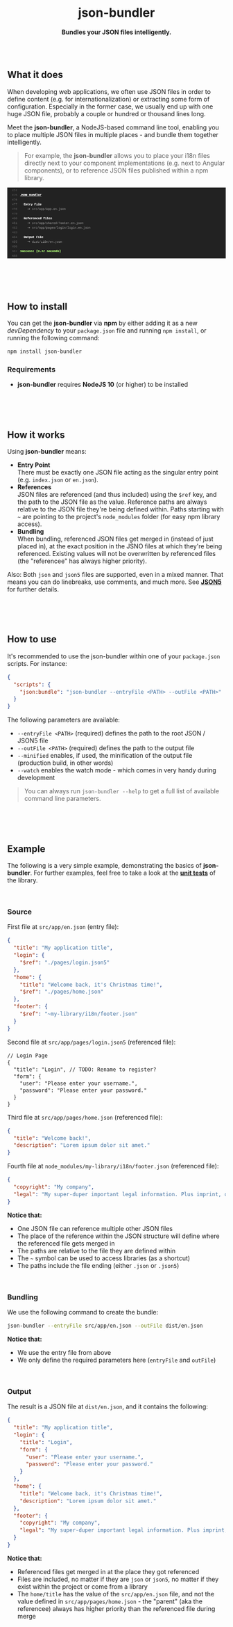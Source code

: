 <div align="center">

# json-bundler

**Bundles your JSON files intelligently.**

</div>

<br><br>

## What it does

When developing web applications, we often use JSON files in order to define content (e.g. for internationalization) or extracting some form
of configuration. Especially in the former case, we usually end up with one huge JSON file, probably a couple or hundred or thousand lines
long.

Meet the **json-bundler**, a NodeJS-based command line tool, enabling you to place multiple JSON files in multiple places - and bundle them
together intelligently.

> For example, the **json-bundler** allows you to place your i18n files directly next to your component implementations (e.g. next to
> Angular components), or to reference JSON files published within a npm library.

![JSON Bundler Preview](/docs/preview.png?raw=true)

<br><br><br>

## How to install

You can get the **json-bundler** via **npm** by either adding it as a new *devDependency* to your `package.json` file and running
`npm install`, or running the following command:

``` bash
npm install json-bundler
```

### Requirements

- **json-bundler** requires **NodeJS 10** (or higher) to be installed

<br><br><br>

## How it works

Using **json-bundler** means:

- **Entry Point**<br>
  There must be exactly one JSON file acting as the singular entry point (e.g. `index.json` or `en.json`).
- **References**<br>
  JSON files are referenced (and thus included) using the `$ref` key, and the path to the JSON file as the value. Reference
  paths are always relative to the JSON file they're being defined within. Paths starting with `~` are pointing to the project's
  `node_modules` folder (for easy npm library access).
- **Bundling**<br>
  When bundling, referenced JSON files get merged in (instead of just placed in), at the exact position in the JSNO files at
  which they're being referenced. Existing values will not be overwritten by referenced files (the "referencee" has always higher priority).

Also: Both `json` and `json5` files are supported, even in a mixed manner. That means you can do linebreaks, use comments, and much more.
See **[JSON5](https://github.com/json5/json5)** for further details.

<br><br><br>

## How to use

It's recommended to use the json-bundler within one of your `package.json` scripts. For instance:

``` json
{
  "scripts": {
    "json:bundle": "json-bundler --entryFile <PATH> --outFile <PATH>"
  }
}
```

The following parameters are available:

- `--entryFile <PATH>` (required) defines the path to the root JSON / JSON5 file
- `--outFile <PATH>` (required) defines the path to the output file
- `--minified` enables, if used, the minification of the output file (production build, in other words)
- `--watch` enables the watch mode - which comes in very handy during development

> You can always run `json-bundler --help` to get a full list of available command line parameters.

<br><br><br>

## Example

The following is a very simple example, demonstrating the basics of **json-bundler**. For further examples, feel free to take a look at the
**[unit tests](https://github.com/dominique-mueller/json-bundler/tree/develop/test)** of the library.

<br>

### Source

First file at `src/app/en.json` (entry file):

``` json
{
  "title": "My application title",
  "login": {
    "$ref": "./pages/login.json5"
  },
  "home": {
    "title": "Welcome back, it's Christmas time!",
    "$ref": "./pages/home.json"
  },
  "footer": {
    "$ref": "~my-library/i18n/footer.json"
  }
}
```

Second file at `src/app/pages/login.json5` (referenced file):

``` json5
// Login Page
{
  "title": "Login", // TODO: Rename to register?
  "form": {
    "user": "Please enter your username.",
    "password": "Please enter your password."
  }
}
```

Third file at `src/app/pages/home.json` (referenced file):

``` json
{
  "title": "Welcome back!",
  "description": "Lorem ipsum dolor sit amet."
}
```

Fourth file at `node_modules/my-library/i18n/footer.json` (referenced file):

``` json
{
  "copyright": "My company",
  "legal": "My super-duper important legal information. Plus imprint, of course."
}
```

**Notice that:**

- One JSON file can reference multiple other JSON files
- The place of the reference within the JSON structure will define where the referenced file gets merged in
- The paths are relative to the file they are defined within
- The `~` symbol can be used to access libraries (as a shortcut)
- The paths include the file ending (either `.json` or `.json5`)

<br>

### Bundling

We use the following command to create the bundle:

``` bash
json-bundler --entryFile src/app/en.json --outFile dist/en.json
```

**Notice that:**

- We use the entry file from above
- We only define the required parameters here (`entryFile` and `outFile`)

<br>

### Output

The result is a JSON file at `dist/en.json`, and it contains the following:

``` json
{
  "title": "My application title",
  "login": {
    "title": "Login",
    "form": {
      "user": "Please enter your username.",
      "password": "Please enter your password."
    }
  },
  "home": {
    "title": "Welcome back, it's Christmas time!",
    "description": "Lorem ipsum dolor sit amet."
  },
  "footer": {
    "copyright": "My company",
    "legal": "My super-duper important legal information. Plus imprint, of course."
  }
}
```

**Notice that:**

- Referenced files get merged in at the place they got referenced
- Files are included, no matter if they are `json` or `json5`, no matter if they exist within the project or come from a library
- The `home/title` has the value of the `src/app/en.json` file, and not the value defined in `src/app/pages/home.json` - the
  "parent" (aka the referencee) always has higher priority than the referenced file during merge
